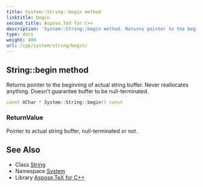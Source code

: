 ```yaml
---
title: System::String::begin method
linktitle: begin
second_title: Aspose.TeX for C++
description: 'System::String::begin method. Returns pointer to the beginning of actual string buffer. Never reallocates anything. Doesn''t guarantee buffer to be null-terminated in C++.'
type: docs
weight: 400
url: /cpp/system/string/begin/
---
```

## String::begin method


Returns pointer to the beginning of actual string buffer. Never reallocates anything. Doesn't guarantee buffer to be null-terminated.

```cpp
const UChar * System::String::begin() const
```


### ReturnValue

Pointer to actual string buffer, null-terminated or not.

## See Also

* Class [String](../)
* Namespace [System](../../)
* Library [Aspose.TeX for C++](../../../)
